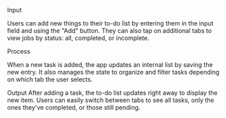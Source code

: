 Input

Users can add new things to their to-do list by entering them in the input field and using the "Add" button.  They can also tap on additional tabs to view jobs by status: all, completed, or incomplete.

Process

When a new task is added, the app updates an internal list by saving the new entry. It also manages the state to organize and filter tasks depending on which tab the user selects.

Output
After adding a task, the to-do list updates right away to display the new item. Users can easily switch between tabs to see all tasks, only the ones they've completed, or those still pending.